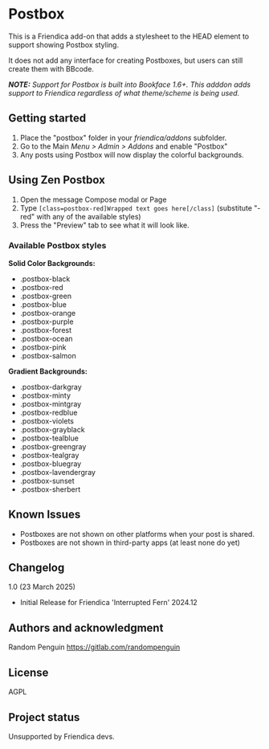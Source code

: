 # Postbox

This is a Friendica add-on that adds a stylesheet to the HEAD element to support showing Postbox styling.

It does not add any interface for creating Postboxes, but users can still create them with BBcode.

_**NOTE:** Support for Postbox is built into Bookface 1.6+. This adddon adds support to Friendica regardless of what theme/scheme is being used._

## Getting started

1. Place the "postbox" folder in your _friendica/addons_ subfolder.
2. Go to the Main _Menu > Admin > Addons_ and enable "Postbox"
3. Any posts using Postbox will now display the colorful backgrounds.

## Using Zen Postbox

1. Open the message Compose modal or Page
2. Type `[class=postbox-red]Wrapped text goes here[/class]` (substitute "-red" with any of the available styles)
3. Press the "Preview" tab to see what it will look like.

### Available Postbox styles

**Solid Color Backgrounds:**

- .postbox-black
- .postbox-red
- .postbox-green
- .postbox-blue
- .postbox-orange
- .postbox-purple
- .postbox-forest
- .postbox-ocean
- .postbox-pink
- .postbox-salmon


**Gradient Backgrounds:**

- .postbox-darkgray
- .postbox-minty
- .postbox-mintgray
- .postbox-redblue
- .postbox-violets
- .postbox-grayblack
- .postbox-tealblue
- .postbox-greengray
- .postbox-tealgray
- .postbox-bluegray
- .postbox-lavendergray
- .postbox-sunset
- .postbox-sherbert



## Known Issues

- Postboxes are not shown on other platforms when your post is shared.
- Postboxes are not shown in third-party apps (at least none do yet)

## Changelog
1.0 (23 March 2025)
* Initial Release for Friendica 'Interrupted Fern' 2024.12

## Authors and acknowledgment
Random Penguin <https://gitlab.com/randompenguin>

## License
AGPL

## Project status
Unsupported by Friendica devs.